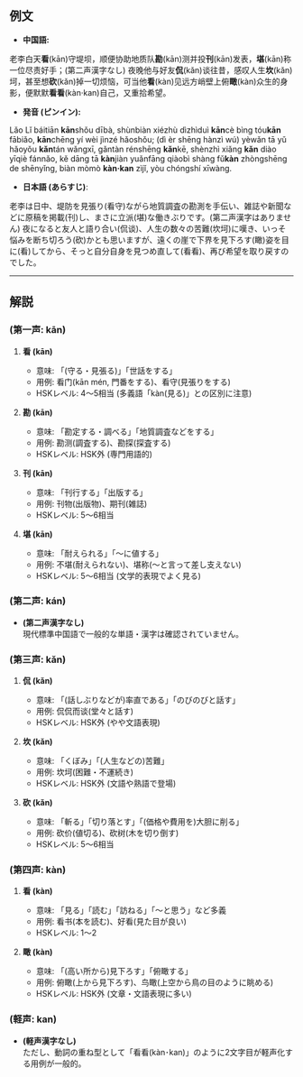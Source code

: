 ## 例文
* **中国語:**

老李白天**看**(kān)守堤坝，顺便协助地质队**勘**(kān)测并投**刊**(kān)发表，**堪**(kān)称一位尽责好手；(第二声漢字なし) 夜晚他与好友**侃**(kǎn)谈往昔，感叹人生**坎**(kǎn)坷，甚至想**砍**(kǎn)掉一切烦恼，可当他**看**(kàn)见远方峭壁上俯**瞰**(kàn)众生的身影，便默默**看看**(kàn·kan)自己，又重拾希望。

* **発音 (ピンイン):**  

Lǎo Lǐ báitiān **kān**shǒu dībà, shùnbiàn xiézhù dìzhìduì **kān**cè bìng tóu**kān** fābiǎo, **kān**chēng yí wèi jìnzé hǎoshǒu; (dì èr shēng hànzì wú) yèwǎn tā yǔ hǎoyǒu **kǎn**tán wǎngxī, gǎntàn rénshēng **kǎn**kē, shènzhì xiǎng **kǎn** diào yīqiè fánnǎo, kě dāng tā **kàn**jiàn yuǎnfāng qiàobì shàng fǔ**kàn** zhòngshēng de shēnyǐng, biàn mòmò **kàn·kan** zìjǐ, yòu chóngshí xīwàng.

* **日本語 (あらすじ)**:  

老李は日中、堤防を見張り(看守)ながら地質調査の勘測を手伝い、雑誌や新聞などに原稿を掲載(刊)し、まさに立派(堪)な働きぶりです。(第二声漢字はありません) 夜になると友人と語り合い(侃谈)、人生の数々の苦難(坎坷)に嘆き、いっそ悩みを断ち切ろう(砍)かとも思いますが、遠くの崖で下界を見下ろす(瞰)姿を目に(看)してから、そっと自分自身を見つめ直して(看看)、再び希望を取り戻すのでした。

---

## 解説

### (第一声: kān)

1. **看 (kān)**  
   - 意味: 「(守る・見張る)」「世話をする」  
   - 用例: 看门(kān mén, 門番をする)、看守(見張りをする)  
   - HSKレベル: 4〜5相当 (多義語「kàn(見る)」との区別に注意)

2. **勘 (kān)**  
   - 意味: 「勘定する・調べる」「地質調査などをする」  
   - 用例: 勘测(調査する)、勘探(探査する)  
   - HSKレベル: HSK外 (専門用語的)

3. **刊 (kān)**  
   - 意味: 「刊行する」「出版する」  
   - 用例: 刊物(出版物)、期刊(雑誌)  
   - HSKレベル: 5〜6相当

4. **堪 (kān)**  
   - 意味: 「耐えられる」「〜に値する」  
   - 用例: 不堪(耐えられない)、堪称(〜と言って差し支えない)  
   - HSKレベル: 5〜6相当 (文学的表現でよく見る)

### (第二声: kán)
- **(第二声漢字なし)**  
  現代標準中国語で一般的な単語・漢字は確認されていません。

### (第三声: kǎn)
1. **侃 (kǎn)**  
   - 意味: 「(話しぶりなどが)率直である」「のびのびと話す」  
   - 用例: 侃侃而谈(堂々と話す)  
   - HSKレベル: HSK外 (やや文語表現)

2. **坎 (kǎn)**  
   - 意味: 「くぼみ」「(人生などの)苦難」  
   - 用例: 坎坷(困難・不運続き)  
   - HSKレベル: HSK外 (文語や熟語で登場)

3. **砍 (kǎn)**  
   - 意味: 「斬る」「切り落とす」「(価格や費用を)大胆に削る」  
   - 用例: 砍价(値切る)、砍树(木を切り倒す)  
   - HSKレベル: 5〜6相当

### (第四声: kàn)
1. **看 (kàn)**  
   - 意味: 「見る」「読む」「訪ねる」「〜と思う」など多義  
   - 用例: 看书(本を読む)、好看(見た目が良い)  
   - HSKレベル: 1〜2

2. **瞰 (kàn)**  
   - 意味: 「(高い所から)見下ろす」「俯瞰する」  
   - 用例: 俯瞰(上から見下ろす)、鸟瞰(上空から鳥の目のように眺める)  
   - HSKレベル: HSK外 (文章・文語表現に多い)

### (軽声: kan)
- **(軽声漢字なし)**  
  ただし、動詞の重ね型として「看看(kàn･kan)」のように2文字目が軽声化する用例が一般的。
